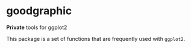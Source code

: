 
# goodgraphic

**Private** tools for ggplot2

This package is a set of functions that are frequently used with
`ggplot2`.
